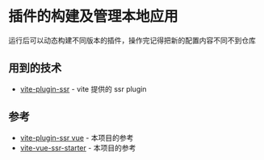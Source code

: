 # 插件的构建及管理本地应用

运行后可以动态构建不同版本的插件，操作完记得把新的配置内容不同不到仓库

## 用到的技术

- [vite-plugin-ssr](https://github.dev/brillout/vite-plugin-ssr) - vite 提供的 ssr plugin

## 参考

- [vite-plugin-ssr vue](https://vite-plugin-ssr.com/vue-tour) - 本项目的参考
- [vite-vue-ssr-starter](https://github.com/revenkroz/vite-vue-ssr-starter) - 本项目的参考

